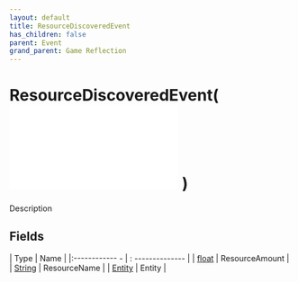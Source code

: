 ```yaml
---
layout: default
title: ResourceDiscoveredEvent
has_children: false
parent: Event
grand_parent: Game Reflection
---
```

# ResourceDiscoveredEvent( ![ EntityEventBase ](game-reflection/events/entity_event_base.md) )
Description 

## Fields
| Type | Name |
|:------------ - | : -------------- |
| [float](game-reflection/components/float.md) | ResourceAmount |
| [String](game-reflection/components/string.md) | ResourceName |
| [Entity](game-reflection/classes/entity.md) | Entity |
